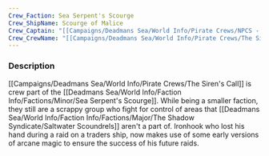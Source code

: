 ```yaml
---
Crew_Faction: Sea Serpent's Scourge
Crew_ShipName: Scourge of Malice
Crew_Captain: "[[Campaigns/Deadmans Sea/World Info/Pirate Crews/NPCS - TEMP FOLDER/Ironhook]]"
Crew_CrewName: "[[Campaigns/Deadmans Sea/World Info/Pirate Crews/The Siren's Call]]"
---
```

### Description
[[Campaigns/Deadmans Sea/World Info/Pirate Crews/The Siren's Call]] is crew part of the [[Deadmans Sea/World Info/Faction Info/Factions/Minor/Sea Serpent's Scourge]]. While being a smaller faction, they still are a scrappy group who fight for control of areas that [[Deadmans Sea/World Info/Faction Info/Factions/Major/The Shadow Syndicate/Saltwater Scoundrels]] aren't a part of. Ironhook who lost his hand during a raid on a traders ship, now makes use of some early versions of arcane magic to ensure the success of his future raids. 

